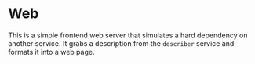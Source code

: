 # Web

This is a simple frontend web server that simulates a hard dependency on another
service.
It grabs a description from the `describer` service and formats it into
a web page.
